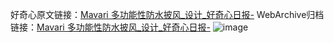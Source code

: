 好奇心原文链接：[Mavari 多功能性防水披风_设计_好奇心日报-](https://www.qdaily.com/articles/4778.html)
WebArchive归档链接：[Mavari 多功能性防水披风_设计_好奇心日报-](http://web.archive.org/web/20190623162657/https://www.qdaily.com/articles/4778.html)
![image](http://ww3.sinaimg.cn/large/007d5XDply1g3wbojmanbj30u03d24bl)